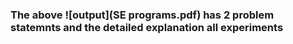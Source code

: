 ### The above ![output](SE programs.pdf)  has 2 problem statemnts and the detailed explanation all experiments
